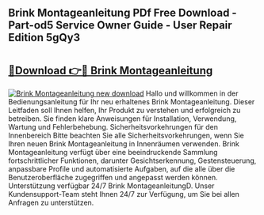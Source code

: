 ## Brink Montageanleitung PDf Free Download - Part-od5 Service Owner Guide - User Repair Edition 5gQy3

# <h2><a href="http://df89tlw.blite.top/?on=Brink+Montageanleitung">🔗Download 👉🔴 Brink Montageanleitung</a></h2>

[![Brink Montageanleitung new download](https://i.imgur.com/lujVjoI.png)](http://df89tlw.blite.top/?on=Brink+Montageanleitung)
Hallo und willkommen in der Bedienungsanleitung für Ihr neu erhaltenes Brink Montageanleitung. Dieser Leitfaden soll Ihnen helfen, Ihr Produkt zu verstehen und erfolgreich zu betreiben. Sie finden klare Anweisungen für Installation, Verwendung, Wartung und Fehlerbehebung. Sicherheitsvorkehrungen für den Innenbereich Bitte beachten Sie alle Sicherheitsvorkehrungen, wenn Sie Ihren neuen Brink Montageanleitung in Innenräumen verwenden. Brink Montageanleitung verfügt über eine beeindruckende Sammlung fortschrittlicher Funktionen, darunter Gesichtserkennung, Gestensteuerung, anpassbare Profile und automatisierte Aufgaben, auf die alle über die Benutzeroberfläche zugegriffen und angepasst werden können. Unterstützung verfügbar 24/7 Brink MontageanleitungD. Unser Kundensupport-Team steht Ihnen 24/7 zur Verfügung, um Sie bei allen Anfragen zu unterstützen.
